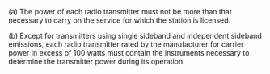 (a) The power of each radio transmitter must not be more than that necessary to carry on the service for which the station is licensed.

(b) Except for transmitters using single sideband and independent sideband emissions, each radio transmitter rated by the manufacturer for carrier power in excess of 100 watts must contain the instruments necessary to determine the transmitter power during its operation.

